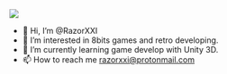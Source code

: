 <a href="https://github.com/anuraghazra/github-readme-stats">
  <img align="center" src="https://github-readme-stats.vercel.app/api/pin/?username=RazorXXI&count_private=true&show_icons=true&theme=tokyonight&repo=github-readme-stats" />
</a>

- 👋 Hi, I’m @RazorXXI
- 👀 I’m interested in 8bits games and retro developing.
- 🌱 I’m currently learning game develop with Unity 3D.
- 📫 How to reach me razorxxi@protonmail.com

<!---
RazorXXI/RazorXXI is a ✨ special ✨ repository because its `README.md` (this file) appears on your GitHub profile.
You can click the Preview link to take a look at your changes.
--->
